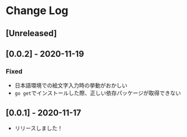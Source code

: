 # Change Log

## [Unreleased]

## [0.0.2] - 2020-11-19
### Fixed
- 日本語環境での絵文字入力時の挙動がおかしい
- ```go get```でインストールした際、正しい依存パッケージが取得できない

## [0.0.1] - 2020-11-17
- リリースしました！
